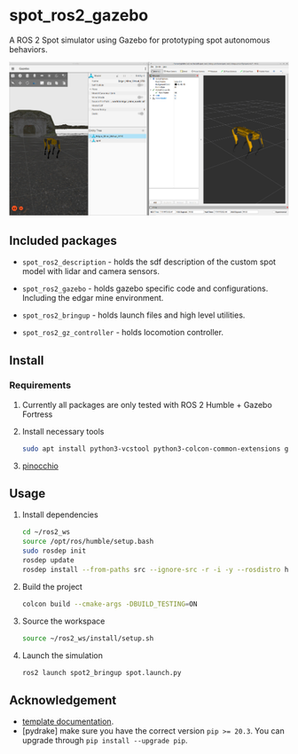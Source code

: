 # spot_ros2_gazebo
A ROS 2 Spot simulator using Gazebo for prototyping spot autonomous behaviors.

![gazebo_rviz_spot](assets/gazebo_rviz_spot.png)

## Included packages

* `spot_ros2_description` - holds the sdf description of the custom spot model with lidar and camera sensors.

* `spot_ros2_gazebo` - holds gazebo specific code and configurations. Including the edgar mine environment.

* `spot_ros2_bringup` - holds launch files and high level utilities.

* `spot_ros2_gz_controller` - holds locomotion controller.

## Install

### Requirements

1. Currently all packages are only tested with ROS 2 Humble + Gazebo Fortress

2. Install necessary tools

    ```bash
    sudo apt install python3-vcstool python3-colcon-common-extensions git wget
    ```

3. [pinocchio](https://stack-of-tasks.github.io/pinocchio/download.html)

## Usage

1. Install dependencies

    ```bash
    cd ~/ros2_ws
    source /opt/ros/humble/setup.bash
    sudo rosdep init
    rosdep update
    rosdep install --from-paths src --ignore-src -r -i -y --rosdistro humble
    ```

2. Build the project

    ```bash
    colcon build --cmake-args -DBUILD_TESTING=ON
    ```

3. Source the workspace

    ```bash
    source ~/ros2_ws/install/setup.sh
    ```

4. Launch the simulation

    ```bash
    ros2 launch spot2_bringup spot.launch.py
    ```
## Acknowledgement
* [template documentation](https://gazebosim.org/docs/latest/ros_gz_project_template_guide).
* [pydrake] make sure you have the correct version `pip >= 20.3`. You can upgrade through `pip install --upgrade pip`.
